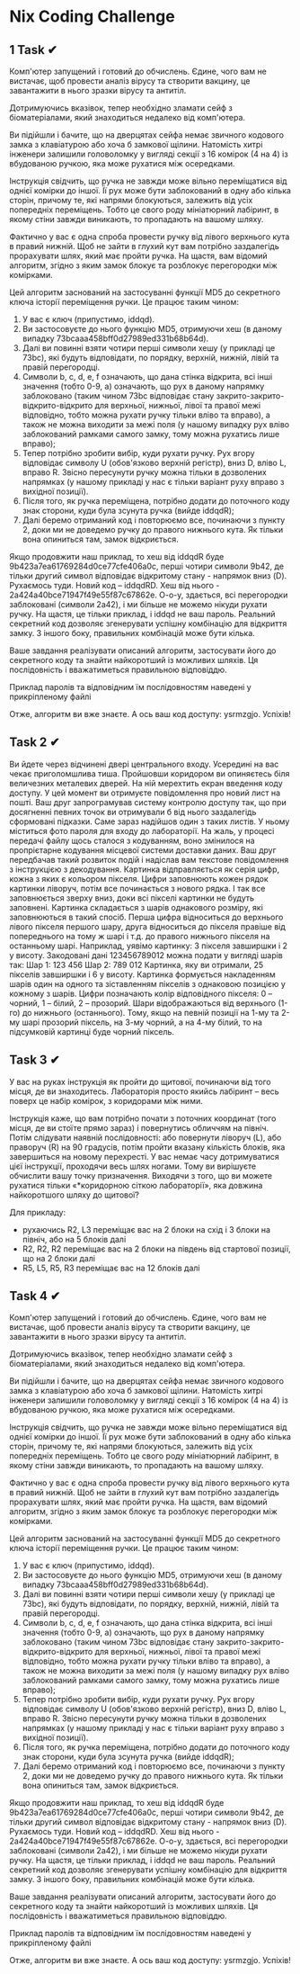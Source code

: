 # Nix Coding Challenge
## 1 Task ✔
Комп'ютер запущений і готовий до обчислень. Єдине, чого вам не вистачає, щоб провести аналіз вірусу та створити вакцину, це завантажити в нього зразки вірусу та антитіл.

Дотримуючись вказівок, тепер необхідно зламати сейф з біоматеріалами, який знаходиться недалеко від комп'ютера.

Ви підійшли і бачите, що на дверцятах сейфа немає звичного кодового замка з клавіатурою або хоча б замкової щілини. Натомість хитрі інженери залишили головоломку у вигляді секції з 16 комірок (4 на 4) із вбудованою ручкою, яка може рухатися між осередками.

Інструкція свідчить, що ручка не завжди може вільно переміщатися від однієї комірки до іншої. Її рух може бути заблокований в одну або кілька сторін, причому те, які напрями блокуються, залежить від усіх попередніх переміщень. Тобто це свого роду мініатюрний лабіринт, в якому стіни завжди виникають, то пропадають на вашому шляху.

Фактично у вас є одна спроба провести ручку від лівого верхнього кута в правий нижній. Щоб не зайти в глухий кут вам потрібно заздалегідь прорахувати шлях, який має пройти ручка. На щастя, вам відомий алгоритм, згідно з яким замок блокує та розблокує перегородки між комірками.

Цей алгоритм заснований на застосуванні функції MD5 до секретного ключа історії переміщення ручки. Це працює таким чином:

1. У вас є ключ (припустимо, iddqd).
2. Ви застосовуєте до нього функцію MD5, отримуючи хеш (в даному випадку 73bcaaa458bff0d27989ed331b68b64d).
3. Далі ви повинні взяти чотири перші символи хешу (у прикладі це 73bc), які будуть відповідати, по порядку, верхній, нижній, лівій та правій перегородці.
4. Символи b, c, d, e, f означають, що дана стінка відкрита, всі інші значення (тобто 0-9, a) означають, що рух в даному напрямку заблоковано (таким чином 73bc відповідає стану закрито-закрито-відкрито-відкрито для верхньої, нижньої, лівої та правої межі відповідно, тобто можна рухати ручку тільки вліво та вправо), а також не можна виходити за межі поля (у нашому випадку рух вліво заблокований рамками самого замку, тому можна рухатись лише вправо);
5. Тепер потрібно зробити вибір, куди рухати ручку. Рух вгору відповідає символу U (обов'язково верхній регістр), вниз D, вліво L, вправо R. Звісно пересунути ручку можна тільки в дозволених напрямках (у нашому прикладі у нас є тільки варіант руху вправо з вихідної позиції).
6. Після того, як ручка переміщена, потрібно додати до поточного коду знак сторони, куди була зсунута ручка (вийде iddqdR);
7. Далі беремо отриманий код і повторюємо все, починаючи з пункту 2, доки ми не доведемо ручку до правого нижнього кута. Як тільки вона опиниться там, замок відкриється.

Якщо продовжити наш приклад, то хеш від iddqdR буде 9b423a7ea61769284d0ce77cfe406a0c, перші чотири символи 9b42, де тільки другий символ відповідає відкритому стану - напрямок вниз (D). Рухаємось туди. Новий код – iddqdRD. Хеш від нього - 2a424a40bce71947f49e55f87c67862e. О-о-у, здається, всі перегородки заблоковані (символи 2a42), і ми більше не можемо нікуди рухати ручку. На щастя, це тільки приклад, і iddqd не ваш пароль. Реальний секретний код дозволяє згенерувати успішну комбінацію для відкриття замку. З іншого боку, правильних комбінацій може бути кілька.

Ваше завдання реалізувати описаний алгоритм, застосувати його до секретного коду та знайти найкоротший із можливих шляхів. Ця послідовність і вважатиметься правильною відповіддю.

Приклад паролiв та вiдповiдним їм послiдовностям наведенi у прикрiпленому файлi

Отже, алгоритм ви вже знаєте. А ось ваш код доступу: ysrmzgjo. Успіхів!

## Task 2 ✔
Ви йдете через відчинені двері центрального входу.
 Усередині на вас чекає приголомшлива тиша.
  Пройшовши коридором ви опиняєтесь біля величезних металевих дверей.
На ній мерехтить екран введення коду доступу.
У цей момент ви отримуєте повідомлення про новий лист на пошті.
Ваш друг запрограмував систему контролю доступу так, що при досягненні
певних точок ви отримували б від нього заздалегідь сформовані підказки.
Саме зараз надійшов один з таких листів. У ньому міститься фото пароля для входу до лабораторії.
На жаль, у процесі передачі файлу щось сталося з кодуванням,
 воно змінилося на пропрієтарне кодування місцевої системи доставки даних.
  Ваш друг передбачав такий розвиток подій і надіслав вам текстове повідомлення з інструкцією з декодування.
Картинка відправляється як серія цифр, кожна з яких є кольором пікселя.
 Цифри заповнюють кожен рядок картинки ліворуч, потім все починається з нового рядка.
  І так все заповнюється зверху вниз, доки всі пікселі картинки не будуть заповнені.
Картинка складається з шарів однакового розміру, які заповнюються в такий спосіб.
 Перша цифра відноситься до верхнього лівого пікселя першого шару,
 друга відноситься до пікселя правіше від попереднього на тому ж шарі і т.д. до правого нижнього пікселя на останньому шарі.
Наприклад, уявімо картинку: 3 пікселя завширшки і 2 у висоту. Закодовані дані 123456789012 можна подати у вигляді шарів так:
Шар 1: 123
        456
Шар 2: 789
        012
Картинка, яку ви отримали, 25 пікселів завширшки і 6 у висоту.
Картинка формується накладенням шарів один на одного
 та зіставленням пікселів з однаковою позицією у кожному з шарів.
 Цифри позначають колір відповідного пікселя: 0 – чорний, 1 – білий, 2 – прозорий.
Шари відображаються від верхнього (1-го) до нижнього (останнього).
Тому, якщо на певній позиції на 1-му та 2-му шарі прозорий піксель, на 3-му чорний, а на 4-му білий,
 то на підсумковій картинці буде чорний піксель.
 
 ## Task 3 ✔
 У вас на руках інструкція як пройти до щитової, починаючи від того місця, де ви знаходитесь. 
 Лабораторія просто якийсь лабіринт – весь поверх це набір комірок, з коридорами між ними.

Інструкція каже, що вам потрібно почати з поточних координат (того місця, де ви стоїте прямо зараз)
і повернутись обличчям на північ. Потім слідувати наявній послідовності: або повернути ліворуч (L),
або праворуч (R) на 90 градусів, потім пройти вказану кількість блоків, яка завершиться на новому перехресті.
У вас немає часу дотримуватися цієї інструкції, проходячи весь шлях ногами. Тому ви вирішуєте обчислити вашу точку призначення.
Виходячи з того, що ви можете рухатися тільки «*коридорною сіткою лабораторії», яка довжина найкоротшого шляху до щитової?

Для прикладу:
 - рухаючись R2, L3 переміщає вас на 2 блоки на схід і 3 блоки на північ, або на 5 блоків далі
 - R2, R2, R2 переміщає вас на 2 блоки на південь від стартової позиції, що на 2 блоки далі
 - R5, L5, R5, R3 переміщає вас на 12 блоків далі
 
 ## Task 4 ✔
 Комп'ютер запущений і готовий до обчислень. Єдине, чого вам не вистачає, щоб провести аналіз вірусу та створити вакцину, це завантажити в нього зразки вірусу та антитіл.

Дотримуючись вказівок, тепер необхідно зламати сейф з біоматеріалами, який знаходиться недалеко від комп'ютера.

Ви підійшли і бачите, що на дверцятах сейфа немає звичного кодового замка з клавіатурою або хоча б замкової щілини. Натомість хитрі інженери залишили головоломку у вигляді секції з 16 комірок (4 на 4) із вбудованою ручкою, яка може рухатися між осередками.

Інструкція свідчить, що ручка не завжди може вільно переміщатися від однієї комірки до іншої. Її рух може бути заблокований в одну або кілька сторін, причому те, які напрями блокуються, залежить від усіх попередніх переміщень. Тобто це свого роду мініатюрний лабіринт, в якому стіни завжди виникають, то пропадають на вашому шляху.

Фактично у вас є одна спроба провести ручку від лівого верхнього кута в правий нижній. Щоб не зайти в глухий кут вам потрібно заздалегідь прорахувати шлях, який має пройти ручка. На щастя, вам відомий алгоритм, згідно з яким замок блокує та розблокує перегородки між комірками.

Цей алгоритм заснований на застосуванні функції MD5 до секретного ключа історії переміщення ручки. Це працює таким чином:

1. У вас є ключ (припустимо, iddqd).
2. Ви застосовуєте до нього функцію MD5, отримуючи хеш (в даному випадку 73bcaaa458bff0d27989ed331b68b64d).
3. Далі ви повинні взяти чотири перші символи хешу (у прикладі це 73bc), які будуть відповідати, по порядку, верхній, нижній, лівій та правій перегородці.
4. Символи b, c, d, e, f означають, що дана стінка відкрита, всі інші значення (тобто 0-9, a) означають, що рух в даному напрямку заблоковано (таким чином 73bc відповідає стану закрито-закрито-відкрито-відкрито для верхньої, нижньої, лівої та правої межі відповідно, тобто можна рухати ручку тільки вліво та вправо), а також не можна виходити за межі поля (у нашому випадку рух вліво заблокований рамками самого замку, тому можна рухатись лише вправо);
5. Тепер потрібно зробити вибір, куди рухати ручку. Рух вгору відповідає символу U (обов'язково верхній регістр), вниз D, вліво L, вправо R. Звісно пересунути ручку можна тільки в дозволених напрямках (у нашому прикладі у нас є тільки варіант руху вправо з вихідної позиції).
6. Після того, як ручка переміщена, потрібно додати до поточного коду знак сторони, куди була зсунута ручка (вийде iddqdR);
7. Далі беремо отриманий код і повторюємо все, починаючи з пункту 2, доки ми не доведемо ручку до правого нижнього кута. Як тільки вона опиниться там, замок відкриється.

Якщо продовжити наш приклад, то хеш від iddqdR буде 9b423a7ea61769284d0ce77cfe406a0c, перші чотири символи 9b42, де тільки другий символ відповідає відкритому стану - напрямок вниз (D). Рухаємось туди. Новий код – iddqdRD. Хеш від нього - 2a424a40bce71947f49e55f87c67862e. О-о-у, здається, всі перегородки заблоковані (символи 2a42), і ми більше не можемо нікуди рухати ручку. На щастя, це тільки приклад, і iddqd не ваш пароль. Реальний секретний код дозволяє згенерувати успішну комбінацію для відкриття замку. З іншого боку, правильних комбінацій може бути кілька.

Ваше завдання реалізувати описаний алгоритм, застосувати його до секретного коду та знайти найкоротший із можливих шляхів. Ця послідовність і вважатиметься правильною відповіддю.

Приклад паролiв та вiдповiдним їм послiдовностям наведенi у прикрiпленому файлi

Отже, алгоритм ви вже знаєте. А ось ваш код доступу: ysrmzgjo. Успіхів!
